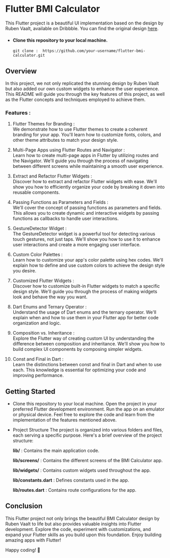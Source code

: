 # Flutter BMI Calculator

  This Flutter project is a beautiful UI implementation based on  the design by Ruben Vaalt, available on Dribbble. You can find the original design [here](https://dribbble.com/shots/4585382-Simple-BMI-Calculator).


- #### Clone this repository to your local machine.

    ```shell
    git clone :  https://github.com/your-username/flutter-bmi-calculator.git 
    ```

## Overview

In this project, we not only replicated the stunning design by Ruben Vaalt but also added our own custom widgets to enhance the user experience. This README will guide you through the key features of this project, as well as the Flutter concepts and techniques employed to achieve them.

### Features :
1. Flutter Themes for Branding :  
We demonstrate how to use Flutter themes to create a coherent branding for your app. You'll learn how to customize fonts, colors, and other theme attributes to match your design style.

2. Multi-Page Apps using Flutter Routes and Navigator :  
Learn how to create multi-page apps in Flutter by utilizing routes and the Navigator. We'll guide you through the process of navigating between different screens while maintaining a smooth user experience.

3. Extract and Refactor Flutter Widgets :  
Discover how to extract and refactor Flutter widgets with ease. We'll show you how to efficiently organize your code by breaking it down into reusable components.

4. Passing Functions as Parameters and Fields :  
We'll cover the concept of passing functions as parameters and fields. This allows you to create dynamic and interactive widgets by passing functions as callbacks to handle user interactions.

5. GestureDetector Widget :  
The GestureDetector widget is a powerful tool for detecting various touch gestures, not just taps. We'll show you how to use it to enhance user interactions and create a more engaging user interface.

6. Custom Color Palettes :  
Learn how to customize your app's color palette using hex codes. We'll explain how to define and use custom colors to achieve the design style you desire.

7. Customized Flutter Widgets :  
Discover how to customize built-in Flutter widgets to match a specific design style. We'll guide you through the process of making widgets look and behave the way you want.

8. Dart Enums and Ternary Operator :  
Understand the usage of Dart enums and the ternary operator. We'll explain when and how to use them in your Flutter app for better code organization and logic.

9. Composition vs. Inheritance :  
Explore the Flutter way of creating custom UI by understanding the difference between composition and inheritance. We'll show you how to build complex UI components by composing simpler widgets.

10. Const and Final in Dart :  
Learn the distinctions between const and final in Dart and when to use each. This knowledge is essential for optimizing your code and improving performance.

## Getting Started

- Clone this repository to your local machine.
Open the project in your preferred Flutter development environment.
Run the app on an emulator or physical device.
Feel free to explore the code and learn from the implementation of the features mentioned above.

- Project Structure
The project is organized into various folders and files, each serving a specific purpose. Here's a brief overview of the project structure:

    **lib/** : Contains the main application code. 

    **lib/screens/** : Contains the different screens of the BMI Calculator app.

    **lib/widgets/** : Contains custom widgets used throughout the app.

    **lib/constants.dart** : Defines constants used in the app.

    **lib/routes.dart** : Contains route configurations for the app.

## Conclusion

This Flutter project not only brings the beautiful BMI Calculator design by Ruben Vaalt to life but also provides valuable insights into Flutter development. Explore the code, experiment with customizations, and expand your Flutter skills as you build upon this foundation. Enjoy building amazing apps with Flutter!

Happy coding! 🚀
